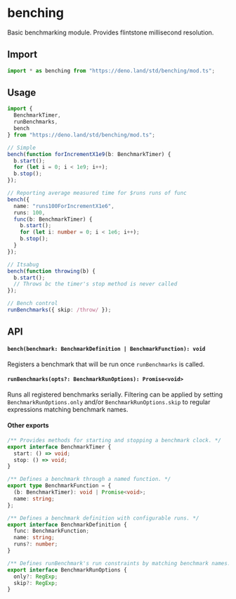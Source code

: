# benching

Basic benchmarking module. Provides flintstone millisecond resolution.

## Import

```ts
import * as benching from "https://deno.land/std/benching/mod.ts";
```

## Usage

```ts
import {
  BenchmarkTimer,
  runBenchmarks,
  bench
} from "https://deno.land/std/benching/mod.ts";

// Simple
bench(function forIncrementX1e9(b: BenchmarkTimer) {
  b.start();
  for (let i = 0; i < 1e9; i++);
  b.stop();
});

// Reporting average measured time for $runs runs of func
bench({
  name: "runs100ForIncrementX1e6",
  runs: 100,
  func(b: BenchmarkTimer) {
    b.start();
    for (let i: number = 0; i < 1e6; i++);
    b.stop();
  }
});

// Itsabug
bench(function throwing(b) {
  b.start();
  // Throws bc the timer's stop method is never called
});

// Bench control
runBenchmarks({ skip: /throw/ });
```

## API

#### `bench(benchmark: BenchmarkDefinition | BenchmarkFunction): void`

Registers a benchmark that will be run once `runBenchmarks` is called.

#### `runBenchmarks(opts?: BenchmarkRunOptions): Promise<void>`

Runs all registered benchmarks serially. Filtering can be applied by setting
`BenchmarkRunOptions.only` and/or `BenchmarkRunOptions.skip` to regular expressions matching benchmark names.

#### Other exports

```ts
/** Provides methods for starting and stopping a benchmark clock. */
export interface BenchmarkTimer {
  start: () => void;
  stop: () => void;
}

/** Defines a benchmark through a named function. */
export type BenchmarkFunction = {
  (b: BenchmarkTimer): void | Promise<void>;
  name: string;
};

/** Defines a benchmark definition with configurable runs. */
export interface BenchmarkDefinition {
  func: BenchmarkFunction;
  name: string;
  runs?: number;
}

/** Defines runBenchmark's run constraints by matching benchmark names. */
export interface BenchmarkRunOptions {
  only?: RegExp;
  skip?: RegExp;
}
```
